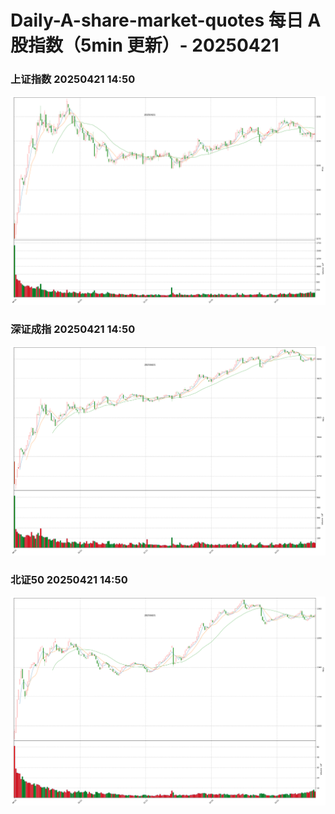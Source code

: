 
# Daily-A-share-market-quotes 每日 A 股指数（5min 更新）- 20250421

### 上证指数 20250421 14:50
![](./fig/2025/4/20250421-sh000001.png)

### 深证成指 20250421 14:50
![](./fig/2025/4/20250421-sz399001.png)

### 北证50 20250421 14:50
![](./fig/2025/4/20250421-bj899050.png)
